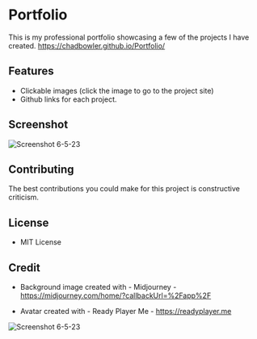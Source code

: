# Portfolio

This is my professional portfolio showcasing a few of the projects I have created.
https://chadbowler.github.io/Portfolio/

## Features

* Clickable images (click the image to go to the project site)
* Github links for each project.

## Screenshot

![Screenshot 6-5-23](https://github.com/ChadBowler/Portfolio/assets/127648744/ea00065a-44f5-406e-86e6-ac6301da3eef)

## Contributing

The best contributions you could make for this project is constructive criticism.

## License

* MIT License

## Credit

* Background image created with - Midjourney - https://midjourney.com/home/?callbackUrl=%2Fapp%2F

* Avatar created with - Ready Player Me - https://readyplayer.me


![Screenshot 6-5-23](https://github.com/ChadBowler/Portfolio/assets/127648744/ea00065a-44f5-406e-86e6-ac6301da3eef)
